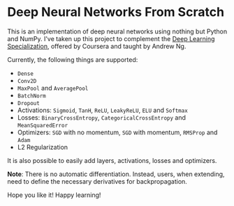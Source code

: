 # Deep Neural Networks From Scratch

This is an implementation of deep neural networks using nothing but Python and NumPy. I've taken up this project to complement the [Deep Learning Specialization](https://www.coursera.org/specializations/deep-learning), offered by Coursera and taught by Andrew Ng.

Currently, the following things are supported:

- `Dense`
- `Conv2D`
- `MaxPool` and `AveragePool`
- `BatchNorm`
- `Dropout`
- Activations: `Sigmoid`, `TanH`, `ReLU`, `LeakyReLU`, `ELU` and `Softmax`
- Losses: `BinaryCrossEntropy`, `CategoricalCrossEntropy` and `MeanSquaredError`
- Optimizers: `SGD` with no momentum, `SGD` with momentum, `RMSProp` and `Adam`
- L2 Regularization

It is also possible to easily add layers, activations, losses and optimizers.

**Note**: There is no automatic differentiation. Instead, users, when extending, need to define the necessary derivatives for backpropagation.

Hope you like it! Happy learning!
